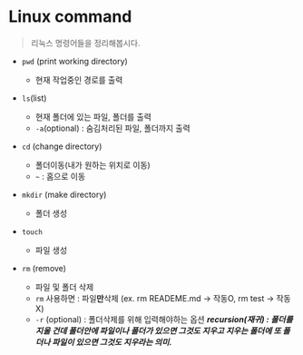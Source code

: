 # Linux command

> 리눅스 명령어들을 정리해봅시다.

- `pwd` (print working directory)
    - 현재 작업중인 경로를 출력

- `ls`(list)
    - 현재 폴더에 있는 파일, 폴더를 출력
    - `-a`(optional) : 숨김처리된 파일, 폴더까지 출력

- `cd` (change directory)
    - 폴더이동(내가 원하는 위치로 이동) 
    - `~` : 홈으로 이동

- `mkdir` (make directory)
    - 폴더 생성

- `touch`
    - 파일 생성

- `rm` (remove)
    - 파일 및 폴더 삭제
    - `rm`  사용하면 : 파일**만**삭제 
        (ex. rm READEME.md -> 작동O, rm test -> 작동X)
    - `-r` (optional) : 폴더삭제를 위해 입력해야하는 옵션
        ***recursion(재귀) : 폴더를 지울 건데 폴더안에 파일이나 폴더가 있으면 그것도 지우고 지우는 폴더에 또 폴더나 파일이 있으면 그것도 지우라는 의미.***